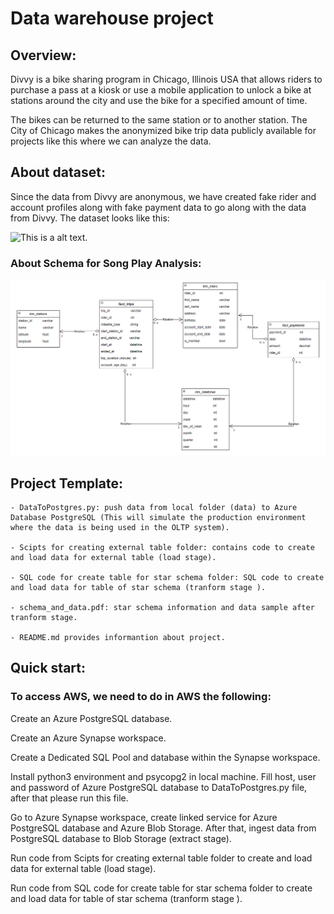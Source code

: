 # Data warehouse project

## Overview:
Divvy is a bike sharing program in Chicago, Illinois USA that allows riders to purchase a pass at a kiosk or use a mobile application to unlock a bike at stations around the city and use the bike for a specified amount of time. 

The bikes can be returned to the same station or to another station. The City of Chicago makes the anonymized bike trip data publicly available for projects like this where we can analyze the data.

## About dataset:
Since the data from Divvy are anonymous, we have created fake rider and account profiles along with fake payment data to go along with the data from Divvy. The dataset looks like this:

![This is a alt text.](https://video.udacity-data.com/topher/2022/February/6205b1d2_divvy-erd/divvy-erd.png "This is a sample image.")


### About Schema for Song Play Analysis:
![This is a alt text.](https://github.com/duongtieu101/DE_with_Azure/blob/main/3.%20Cloud%20Data%20Warehouses%20with%20Azure/images/star_schema.PNG?raw=true "This is star schema.")


## Project Template:
    - DataToPostgres.py: push data from local folder (data) to Azure Database PostgreSQL (This will simulate the production environment where the data is being used in the OLTP system).
    
    - Scipts for creating external table folder: contains code to create and load data for external table (load stage).
    
    - SQL code for create table for star schema folder: SQL code to create and load data for table of star schema (tranform stage ).
    
    - schema_and_data.pdf: star schema information and data sample after tranform stage.

    - README.md provides informantion about project.

## Quick start:
### To access AWS, we need to do in AWS the following:
Create an Azure PostgreSQL database.

Create an Azure Synapse workspace.

Create a Dedicated SQL Pool and database within the Synapse workspace.

Install python3 environment and psycopg2 in local machine. Fill host, user and password of Azure PostgreSQL database to DataToPostgres.py file, after that please run this file.

Go to Azure Synapse workspace, create linked service for Azure PostgreSQL database and Azure Blob Storage. After that, ingest data from PostgreSQL database to Blob Storage (extract stage).

Run code from Scipts for creating external table folder to create and load data for external table (load stage).

Run code from SQL code for create table for star schema folder to create and load data for table of star schema (tranform stage ).


